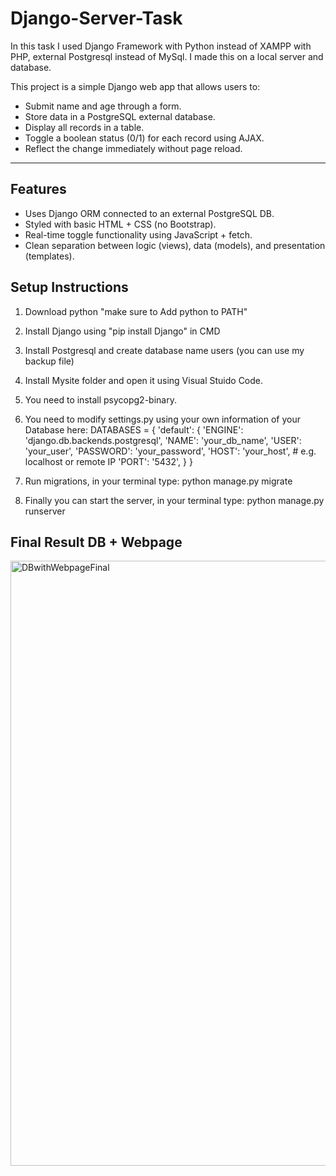# Django-Server-Task

In this task I used Django Framework with Python instead of XAMPP with PHP, external Postgresql instead of MySql. 
I made this on a local server and database. 

This project is a simple Django web app that allows users to:
- Submit name and age through a form.
- Store data in a PostgreSQL external database.
- Display all records in a table.
- Toggle a boolean status (0/1) for each record using AJAX.
- Reflect the change immediately without page reload.

---

## Features
- Uses Django ORM connected to an external PostgreSQL DB.
- Styled with basic HTML + CSS (no Bootstrap).
- Real-time toggle functionality using JavaScript + fetch.
- Clean separation between logic (views), data (models), and presentation (templates).

## Setup Instructions
1. Download python "make sure to Add python to PATH"
2. Install Django using "pip install Django" in CMD 
3. Install Postgresql and create database name users (you can use my backup file) 
4. Install Mysite folder and open it using Visual Stuido Code.
5. You need to install psycopg2-binary.
6. You need to modify settings.py using your own information of your Database here: 
DATABASES = {
    'default': {
        'ENGINE': 'django.db.backends.postgresql',
        'NAME': 'your_db_name',
        'USER': 'your_user',
        'PASSWORD': 'your_password',
        'HOST': 'your_host',  # e.g. localhost or remote IP
        'PORT': '5432',
    }
}

7. Run migrations, in your terminal type: python manage.py migrate
8. Finally you can start the server, in your terminal type: python manage.py runserver

## Final Result DB + Webpage 
<img width="1907" height="968" alt="DBwithWebpageFinal" src="https://github.com/user-attachments/assets/e807ea21-5b8b-4660-8011-af56d5783a47" />
